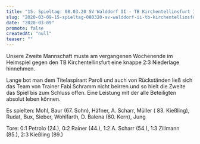 ```yaml
---
title: "15. Spieltag: 08.03.20 SV Walddorf II - TB Kirchentellinsfurt II"
slug: "2020-03-09-15-spieltag-080320-sv-walddorf-ii-tb-kirchentellinsfurt-ii"
date: "2020-03-09"
promote: false
createdAt: "null"
teaser: ""
---
```

Unsere Zweite Mannschaft muste am vergangenen Wochenende im Heimspiel gegen den TB Kirchentellinsfurt eine knappe 2:3 Niederlage hinnehmen.


Lange bot man dem Titelaspirant Paroli und auch von Rückständen ließ sich das Team von Trainer Fabi Schramm nicht beirren und so hielt die Zweite das Spiel bis zum Schluss offen. Eine Leistung mit der alle Beteiligten absolut leben können.


Es spielten: Mohl, Baur (67. Sohn), Häfner, A. Scharr, Müller ( 83. Kießling), Rudat, Bux, Sieber, Wohlfarth, D. Balena (60. Kern), Jung


Tore: 0:1 Petrolo (24.), 0:2 Rainer (44.), 1:2 A. Scharr (54.), 1:3 Zillmann (85.), 2:3 Kießling (89.)
